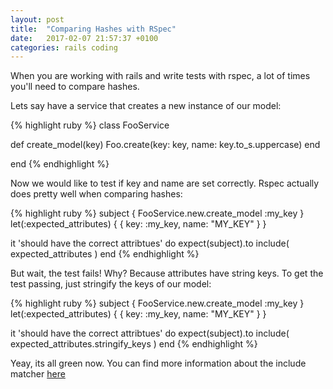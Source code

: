 ```yaml
---
layout: post
title:  "Comparing Hashes with RSpec"
date:   2017-02-07 21:57:37 +0100
categories: rails coding
---
```


When you are working with rails and write tests with rspec, a lot of times you'll need to compare hashes.

Lets say have a service that creates a new instance of our model:

{% highlight ruby %}
class FooService

  def create_model(key)
    Foo.create(key: key, name: key.to_s.uppercase)
  end

end
{% endhighlight %}


Now we would like to test if key and name are set correctly. Rspec actually does pretty well when comparing hashes:

{% highlight ruby %}
subject { FooService.new.create_model :my_key }
let(:expected_attributes) { { key: :my_key, name: "MY_KEY" } }

it 'should have the correct attribtues' do
  expect(subject).to include( expected_attributes )
end
{% endhighlight %}

But wait, the test fails! Why? Because attributes have string keys. To get the test passing, just stringify the
keys of our model:


{% highlight ruby %}
subject { FooService.new.create_model :my_key }
let(:expected_attributes) { { key: :my_key, name: "MY_KEY" } }

it 'should have the correct attribtues' do
  expect(subject).to include( expected_attributes.stringify_keys )
end
{% endhighlight %}

Yeay, its all green now. You can find more information about the include matcher [here](https://www.relishapp.com/rspec/rspec-expectations/docs/built-in-matchers)